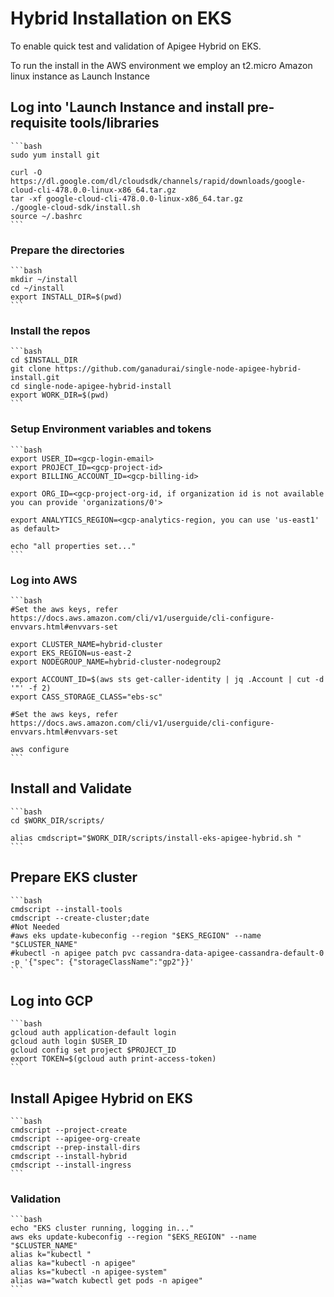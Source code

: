 # Hybrid Installation on EKS

To enable quick test and validation of Apigee Hybrid on EKS. 

To run the install in the AWS environment we employ an t2.micro Amazon linux instance as Launch Instance

## Log into 'Launch Instance and install pre-requisite tools/libraries
    ```bash
    sudo yum install git

    curl -O https://dl.google.com/dl/cloudsdk/channels/rapid/downloads/google-cloud-cli-478.0.0-linux-x86_64.tar.gz
    tar -xf google-cloud-cli-478.0.0-linux-x86_64.tar.gz
    ./google-cloud-sdk/install.sh
    source ~/.bashrc
    ```

### Prepare the directories
    ```bash
    mkdir ~/install
    cd ~/install
    export INSTALL_DIR=$(pwd)
    ```
    
### Install the repos 
    ```bash
    cd $INSTALL_DIR
    git clone https://github.com/ganadurai/single-node-apigee-hybrid-install.git
    cd single-node-apigee-hybrid-install
    export WORK_DIR=$(pwd)
    ```

### Setup Environment variables and tokens 
    ```bash
    export USER_ID=<gcp-login-email>
    export PROJECT_ID=<gcp-project-id>
    export BILLING_ACCOUNT_ID=<gcp-billing-id>

    export ORG_ID=<gcp-project-org-id, if organization id is not available you can provide 'organizations/0'> 

    export ANALYTICS_REGION=<gcp-analytics-region, you can use 'us-east1' as default>

    echo "all properties set..." 
    ```

### Log into AWS
    ```bash
    #Set the aws keys, refer https://docs.aws.amazon.com/cli/v1/userguide/cli-configure-envvars.html#envvars-set
   
    export CLUSTER_NAME=hybrid-cluster
    export EKS_REGION=us-east-2
    export NODEGROUP_NAME=hybrid-cluster-nodegroup2
    
    export ACCOUNT_ID=$(aws sts get-caller-identity | jq .Account | cut -d '"' -f 2)
    export CASS_STORAGE_CLASS="ebs-sc"
    
    #Set the aws keys, refer https://docs.aws.amazon.com/cli/v1/userguide/cli-configure-envvars.html#envvars-set
    
    aws configure
    ```

## Install and Validate
    ```bash
    cd $WORK_DIR/scripts/

    alias cmdscript="$WORK_DIR/scripts/install-eks-apigee-hybrid.sh "
    ```

## Prepare EKS cluster
    ```bash
    cmdscript --install-tools
    cmdscript --create-cluster;date
    #Not Needed
    #aws eks update-kubeconfig --region "$EKS_REGION" --name "$CLUSTER_NAME"
    #kubectl -n apigee patch pvc cassandra-data-apigee-cassandra-default-0 -p '{"spec": {"storageClassName":"gp2"}}'
    ```

## Log into GCP
    ```bash
    gcloud auth application-default login
    gcloud auth login $USER_ID	
    gcloud config set project $PROJECT_ID
    export TOKEN=$(gcloud auth print-access-token)
    ```

## Install Apigee Hybrid on EKS
    ```bash
    cmdscript --project-create
    cmdscript --apigee-org-create
    cmdscript --prep-install-dirs
    cmdscript --install-hybrid
    cmdscript --install-ingress
    ```

### Validation
    ```bash
    echo "EKS cluster running, logging in..."
    aws eks update-kubeconfig --region "$EKS_REGION" --name "$CLUSTER_NAME"
    alias k="kubectl "
    alias ka="kubectl -n apigee"
    alias ks="kubectl -n apigee-system"
    alias wa="watch kubectl get pods -n apigee"
    ```